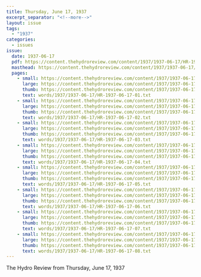 ```yaml
---
title: Thursday, June 17, 1937
excerpt_separator: "<!--more-->"
layout: issue
tags:
  - "1937"
categories:
  - issues
issue:
  date: 1937-06-17
  pdf: https://content.thehydroreview.com/content/1937/1937-06-17/HR-1937-06-17.pdf
  masthead: https://content.thehydroreview.com/content/1937/1937-06-17/masthead/HR-1937-06-17.jpg
  pages:
    - small: https://content.thehydroreview.com/content/1937/1937-06-17/small/HR-1937-06-17-01.jpg
      large: https://content.thehydroreview.com/content/1937/1937-06-17/large/HR-1937-06-17-01.jpg
      thumb: https://content.thehydroreview.com/content/1937/1937-06-17/thumbnails/HR-1937-06-17-01.jpg
      text: words/1937/1937-06-17/HR-1937-06-17-01.txt
    - small: https://content.thehydroreview.com/content/1937/1937-06-17/small/HR-1937-06-17-02.jpg
      large: https://content.thehydroreview.com/content/1937/1937-06-17/large/HR-1937-06-17-02.jpg
      thumb: https://content.thehydroreview.com/content/1937/1937-06-17/thumbnails/HR-1937-06-17-02.jpg
      text: words/1937/1937-06-17/HR-1937-06-17-02.txt
    - small: https://content.thehydroreview.com/content/1937/1937-06-17/small/HR-1937-06-17-03.jpg
      large: https://content.thehydroreview.com/content/1937/1937-06-17/large/HR-1937-06-17-03.jpg
      thumb: https://content.thehydroreview.com/content/1937/1937-06-17/thumbnails/HR-1937-06-17-03.jpg
      text: words/1937/1937-06-17/HR-1937-06-17-03.txt
    - small: https://content.thehydroreview.com/content/1937/1937-06-17/small/HR-1937-06-17-04.jpg
      large: https://content.thehydroreview.com/content/1937/1937-06-17/large/HR-1937-06-17-04.jpg
      thumb: https://content.thehydroreview.com/content/1937/1937-06-17/thumbnails/HR-1937-06-17-04.jpg
      text: words/1937/1937-06-17/HR-1937-06-17-04.txt
    - small: https://content.thehydroreview.com/content/1937/1937-06-17/small/HR-1937-06-17-05.jpg
      large: https://content.thehydroreview.com/content/1937/1937-06-17/large/HR-1937-06-17-05.jpg
      thumb: https://content.thehydroreview.com/content/1937/1937-06-17/thumbnails/HR-1937-06-17-05.jpg
      text: words/1937/1937-06-17/HR-1937-06-17-05.txt
    - small: https://content.thehydroreview.com/content/1937/1937-06-17/small/HR-1937-06-17-06.jpg
      large: https://content.thehydroreview.com/content/1937/1937-06-17/large/HR-1937-06-17-06.jpg
      thumb: https://content.thehydroreview.com/content/1937/1937-06-17/thumbnails/HR-1937-06-17-06.jpg
      text: words/1937/1937-06-17/HR-1937-06-17-06.txt
    - small: https://content.thehydroreview.com/content/1937/1937-06-17/small/HR-1937-06-17-07.jpg
      large: https://content.thehydroreview.com/content/1937/1937-06-17/large/HR-1937-06-17-07.jpg
      thumb: https://content.thehydroreview.com/content/1937/1937-06-17/thumbnails/HR-1937-06-17-07.jpg
      text: words/1937/1937-06-17/HR-1937-06-17-07.txt
    - small: https://content.thehydroreview.com/content/1937/1937-06-17/small/HR-1937-06-17-08.jpg
      large: https://content.thehydroreview.com/content/1937/1937-06-17/large/HR-1937-06-17-08.jpg
      thumb: https://content.thehydroreview.com/content/1937/1937-06-17/thumbnails/HR-1937-06-17-08.jpg
      text: words/1937/1937-06-17/HR-1937-06-17-08.txt
---
```


The Hydro Review from Thursday, June 17, 1937

<!--more-->

